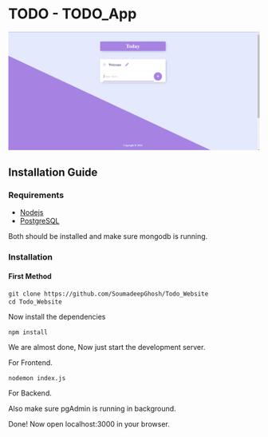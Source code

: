 # TODO - TODO_App


![home page](./images/homepage.png)

## Installation Guide

### Requirements
- [Nodejs](https://nodejs.org/en/download)
- [PostgreSQL](https://www.postgresql.org/)

Both should be installed and make sure mongodb is running.
### Installation

#### First Method
```shell
git clone https://github.com/SoumadeepGhosh/Todo_Website
cd Todo_Website
```


Now install the dependencies
```shell
npm install

```
We are almost done, Now just start the development server.

For Frontend.
```shell
nodemon index.js 
```
For Backend.

Also make sure pgAdmin is running in background.

Done! Now open localhost:3000 in your browser.
